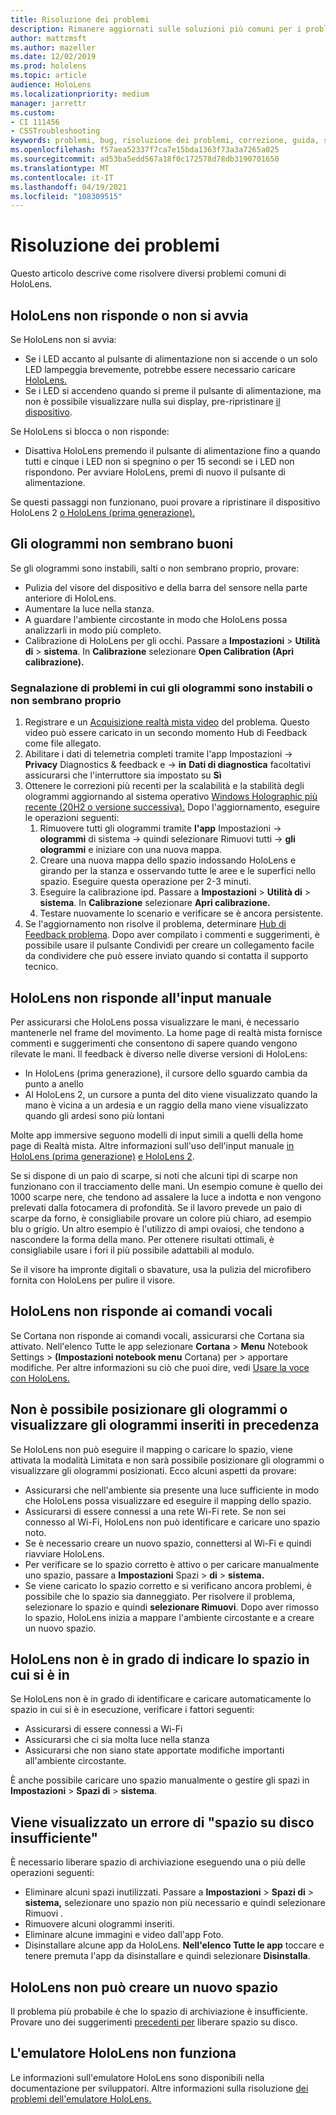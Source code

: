 ```yaml
---
title: Risoluzione dei problemi
description: Rimanere aggiornati sulle soluzioni più comuni per i problemi dei dispositivi HoloLens e le tecniche di risoluzione dei problemi.
author: mattzmsft
ms.author: mazeller
ms.date: 12/02/2019
ms.prod: hololens
ms.topic: article
audience: HoloLens
ms.localizationpriority: medium
manager: jarrettr
ms.custom:
- CI 111456
- CSSTroubleshooting
keywords: problemi, bug, risoluzione dei problemi, correzione, guida, supporto, HoloLens
ms.openlocfilehash: f57aea52337f7ca7e15bda1363f73a3a7265a025
ms.sourcegitcommit: ad53ba5edd567a18f0c172578d78db3190701650
ms.translationtype: MT
ms.contentlocale: it-IT
ms.lasthandoff: 04/19/2021
ms.locfileid: "108309515"
---
```

# <a name="troubleshooting"></a>Risoluzione dei problemi

Questo articolo descrive come risolvere diversi problemi comuni di HoloLens.

## <a name="my-hololens-is-unresponsive-or-wont-start"></a>HoloLens non risponde o non si avvia

Se HoloLens non si avvia:

- Se i LED accanto al pulsante di alimentazione non si accende o un solo LED lampeggia brevemente, potrebbe essere necessario caricare [HoloLens.](hololens-recovery.md#charge-the-device)
- Se i LED si accendeno quando si preme il pulsante di alimentazione, ma non è possibile visualizzare nulla sui display, pre-ripristinare [il dispositivo](hololens-recovery.md#hard-reset-procedure).

Se HoloLens si blocca o non risponde:

- Disattiva HoloLens premendo il pulsante di alimentazione fino a quando tutti e cinque i LED non si spegnino o per 15 secondi se i LED non rispondono. Per avviare HoloLens, premi di nuovo il pulsante di alimentazione.

Se questi passaggi non funzionano, [](hololens-recovery.md) puoi provare a ripristinare il dispositivo HoloLens 2 [o HoloLens (prima generazione).](hololens1-recovery.md)

## <a name="holograms-dont-look-good"></a>Gli ologrammi non sembrano buoni

Se gli ologrammi sono instabili, salti o non sembrano proprio, provare:

- Pulizia del visore del dispositivo e della barra del sensore nella parte anteriore di HoloLens.
- Aumentare la luce nella stanza.
- A guardare l'ambiente circostante in modo che HoloLens possa analizzarli in modo più completo.
- Calibrazione di HoloLens per gli occhi. Passare a **Impostazioni**  >  **Utilità di**  >  **sistema**. In **Calibrazione** selezionare **Open Calibration (Apri calibrazione).**
 
### <a name="reporting-issues-where-holograms-are-unstable-or-dont-look-right"></a>Segnalazione di problemi in cui gli ologrammi sono instabili o non sembrano proprio
 
1. Registrare e un [Acquisizione realtà mista video](holographic-photos-and-videos.md#capture-a-mixed-reality-video) del problema. Questo video può essere caricato in un secondo momento Hub di Feedback come file allegato.  
1. Abilitare i dati  di telemetria completi tramite l'app Impostazioni -> **Privacy** Diagnostics & feedback e  ->  **in** **Dati di diagnostica** facoltativi assicurarsi che l'interruttore sia impostato su **Sì**
1. Ottenere le correzioni più recenti per la scalabilità e la stabilità degli ologrammi aggiornando al sistema operativo [Windows Holographic più recente (20H2 o versione successiva).](hololens-release-notes.md#windows-holographic-version-20h2) Dopo l'aggiornamento, eseguire le operazioni seguenti:
    1. Rimuovere tutti gli ologrammi tramite **l'app** Impostazioni -> **ologrammi** di sistema -> quindi selezionare Rimuovi tutti  ->   **gli ologrammi** e iniziare con una nuova mappa.
    1. Creare una nuova mappa dello spazio indossando HoloLens e girando per la stanza e osservando tutte le aree e le superfici nello spazio. Eseguire questa operazione per 2-3 minuti.
    1. Eseguire la calibrazione ipd. Passare a **Impostazioni**  >  **Utilità di**  >  **sistema**. In **Calibrazione** selezionare **Apri calibrazione.**
    1. Testare nuovamente lo scenario e verificare se è ancora persistente.
1. Se l'aggiornamento non risolve il problema, determinare [Hub di Feedback problema](hololens-feedback.md). Dopo aver compilato i commenti e  suggerimenti, è possibile usare il pulsante Condividi per creare un collegamento facile da condividere che può essere inviato quando si contatta il supporto tecnico.

## <a name="hololens-doesnt-respond-to-hand-input"></a>HoloLens non risponde all'input manuale

Per assicurarsi che HoloLens possa visualizzare le mani, è necessario mantenerle nel frame del movimento.  La home page di realtà mista fornisce commenti e suggerimenti che consentono di sapere quando vengono rilevate le mani.  Il feedback è diverso nelle diverse versioni di HoloLens:
- In HoloLens (prima generazione), il cursore dello sguardo cambia da punto a anello
- Al HoloLens 2, un cursore a punta del dito viene visualizzato quando la mano è vicina a un ardesia e un raggio della mano viene visualizzato quando gli ardesi sono più lontani

Molte app immersive seguono modelli di input simili a quelli della home page di Realtà mista.  Altre informazioni sull'uso dell'input manuale [in HoloLens (prima generazione)](hololens1-basic-usage.md#use-hololens-with-your-hands) [e HoloLens 2](hololens2-basic-usage.md#the-hand-tracking-frame).

Se si dispone di un paio di scarpe, si noti che alcuni tipi di scarpe non funzionano con il tracciamento delle mani.  Un esempio comune è quello dei 1000 scarpe nere, che tendono ad assalere la luce a indotta e non vengono prelevati dalla fotocamera di profondità.  Se il lavoro prevede un paio di scarpe da forno, è consigliabile provare un colore più chiaro, ad esempio blu o grigio.  Un altro esempio è l'utilizzo di ampi ovaiosi, che tendono a nascondere la forma della mano. Per ottenere risultati ottimali, è consigliabile usare i fori il più possibile adattabili al modulo.

Se il visore ha impronte digitali o sbavature, usa la pulizia del microfibero fornita con HoloLens per pulire il visore.

## <a name="hololens-doesnt-respond-to-my-voice-commands"></a>HoloLens non risponde ai comandi vocali

Se Cortana non risponde ai comandi vocali, assicurarsi che Cortana sia attivato. Nell'elenco Tutte le app selezionare **Cortana**  >  **Menu** Notebook Settings  >  **(Impostazioni notebook menu** Cortana) per  >   apportare modifiche. Per altre informazioni su ciò che puoi dire, vedi [Usare la voce con HoloLens.](hololens-cortana.md)

## <a name="i-cant-place-holograms-or-see-holograms-that-i-previously-placed"></a>Non è possibile posizionare gli ologrammi o visualizzare gli ologrammi inseriti in precedenza

Se HoloLens non può eseguire il mapping o caricare lo spazio, viene attivata la modalità Limitata e non sarà possibile posizionare gli ologrammi o visualizzare gli ologrammi posizionati. Ecco alcuni aspetti da provare:

- Assicurarsi che nell'ambiente sia presente una luce sufficiente in modo che HoloLens possa visualizzare ed eseguire il mapping dello spazio.
- Assicurarsi di essere connessi a una rete Wi-Fi rete. Se non sei connesso al Wi-Fi, HoloLens non può identificare e caricare uno spazio noto.
- Se è necessario creare un nuovo spazio, connettersi al Wi-Fi e quindi riavviare HoloLens.
- Per verificare se lo spazio corretto è attivo o per caricare manualmente uno spazio, passare a **Impostazioni** Spazi  >  **di**  >  **sistema.**
- Se viene caricato lo spazio corretto e si verificano ancora problemi, è possibile che lo spazio sia danneggiato. Per risolvere il problema, selezionare lo spazio e quindi **selezionare Rimuovi**. Dopo aver rimosso lo spazio, HoloLens inizia a mappare l'ambiente circostante e a creare un nuovo spazio.

## <a name="my-hololens-cant-tell-what-space-im-in"></a>HoloLens non è in grado di indicare lo spazio in cui si è in

Se HoloLens non è in grado di identificare e caricare automaticamente lo spazio in cui si è in esecuzione, verificare i fattori seguenti:

- Assicurarsi di essere connessi a Wi-Fi
- Assicurarsi che ci sia molta luce nella stanza
- Assicurarsi che non siano state apportate modifiche importanti all'ambiente circostante.

È anche possibile caricare uno spazio manualmente o gestire gli spazi in **Impostazioni**  >  **Spazi di**  >  **sistema**.

## <a name="im-getting-a-low-disk-space-error"></a>Viene visualizzato un errore di "spazio su disco insufficiente"

È necessario liberare spazio di archiviazione eseguendo una o più delle operazioni seguenti:

- Eliminare alcuni spazi inutilizzati. Passare a **Impostazioni**  >  **Spazi di**  >  **sistema,** selezionare uno spazio non più necessario e quindi selezionare Rimuovi .
- Rimuovere alcuni ologrammi inseriti.
- Eliminare alcune immagini e video dall'app Foto.
- Disinstallare alcune app da HoloLens. **Nell'elenco Tutte le app** toccare e tenere premuta l'app da disinstallare e quindi selezionare **Disinstalla**.

## <a name="my-hololens-cant-create-a-new-space"></a>HoloLens non può creare un nuovo spazio

Il problema più probabile è che lo spazio di archiviazione è insufficiente. Provare uno dei suggerimenti [precedenti per](#im-getting-a-low-disk-space-error) liberare spazio su disco.

## <a name="the-hololens-emulator-isnt-working"></a>L'emulatore HoloLens non funziona

Le informazioni sull'emulatore HoloLens sono disponibili nella documentazione per sviluppatori.  Altre informazioni sulla risoluzione [dei problemi dell'emulatore HoloLens.](https://docs.microsoft.com/windows/mixed-reality/using-the-hololens-emulator#troubleshooting)
